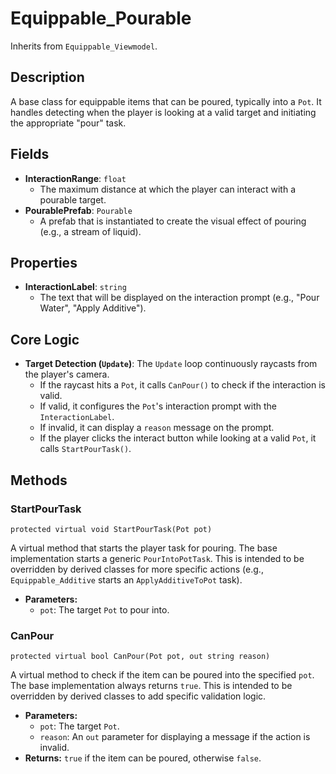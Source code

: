 # Equippable_Pourable

Inherits from `Equippable_Viewmodel`.

## Description

A base class for equippable items that can be poured, typically into a `Pot`. It handles detecting when the player is looking at a valid target and initiating the appropriate "pour" task.

## Fields

-   **InteractionRange**: `float`
    -   The maximum distance at which the player can interact with a pourable target.
-   **PourablePrefab**: `Pourable`
    -   A prefab that is instantiated to create the visual effect of pouring (e.g., a stream of liquid).

## Properties

-   **InteractionLabel**: `string`
    -   The text that will be displayed on the interaction prompt (e.g., "Pour Water", "Apply Additive").

## Core Logic

-   **Target Detection (`Update`)**: The `Update` loop continuously raycasts from the player's camera.
    -   If the raycast hits a `Pot`, it calls `CanPour()` to check if the interaction is valid.
    -   If valid, it configures the `Pot`'s interaction prompt with the `InteractionLabel`.
    -   If invalid, it can display a `reason` message on the prompt.
    -   If the player clicks the interact button while looking at a valid `Pot`, it calls `StartPourTask()`.

## Methods

### StartPourTask
`protected virtual void StartPourTask(Pot pot)`

A virtual method that starts the player task for pouring. The base implementation starts a generic `PourIntoPotTask`. This is intended to be overridden by derived classes for more specific actions (e.g., `Equippable_Additive` starts an `ApplyAdditiveToPot` task).

-   **Parameters:**
    -   `pot`: The target `Pot` to pour into.

### CanPour
`protected virtual bool CanPour(Pot pot, out string reason)`

A virtual method to check if the item can be poured into the specified `pot`. The base implementation always returns `true`. This is intended to be overridden by derived classes to add specific validation logic.

-   **Parameters:**
    -   `pot`: The target `Pot`.
    -   `reason`: An `out` parameter for displaying a message if the action is invalid.
-   **Returns:** `true` if the item can be poured, otherwise `false`.
